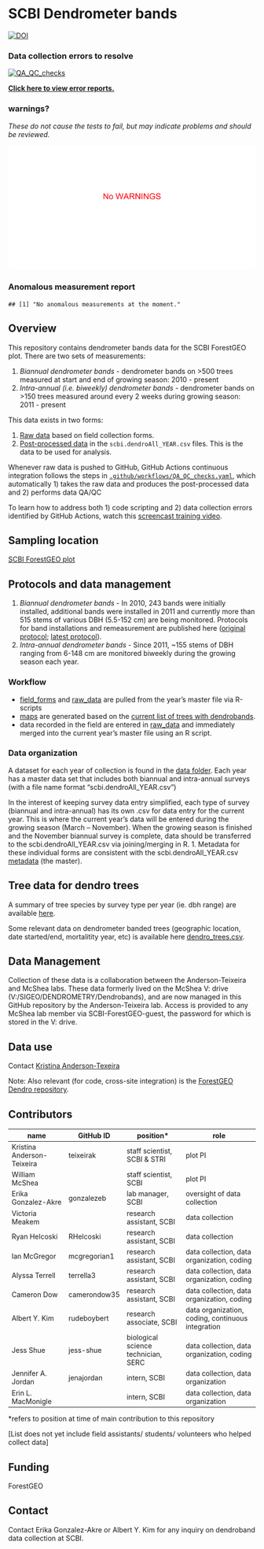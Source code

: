 SCBI Dendrometer bands
================

<!-- README.md is generated from README.Rmd. Please edit that file -->

[![DOI](https://zenodo.org/badge/150600455.svg)](https://zenodo.org/badge/latestdoi/150600455)

### Data collection errors to resolve

[![QA_QC_checks](https://github.com/SCBI-ForestGEO/Dendrobands/workflows/QA_QC_checks/badge.svg)](https://github.com/SCBI-ForestGEO/Dendrobands/actions)

**[Click here to view error
reports.](https://github.com/SCBI-ForestGEO/Dendrobands/tree/master/testthat/reports)**

### warnings?

*These do not cause the tests to fail, but may indicate problems and
should be reviewed.*

[![There_is_no_warnings\_:-)](testthat/reports/warnings.png)](https://github.com/SCBI-ForestGEO/Dendrobands/tree/master/testthat/reports/warnings)

### Anomalous measurement report

    ## [1] "No anomalous measurements at the moment."

## Overview

This repository contains dendrometer bands data for the SCBI ForestGEO
plot. There are two sets of measurements:

1.  *Biannual dendrometer bands* - dendrometer bands on \>500 trees
    measured at start and end of growing season: 2010 - present
2.  *Intra-annual (i.e. biweekly) dendrometer bands* - dendrometer bands
    on \>150 trees measured around every 2 weeks during growing season:
    2011 - present

This data exists in two forms:

1.  [Raw
    data](https://github.com/SCBI-ForestGEO/Dendrobands/tree/master/resources/raw_data/)
    based on field collection forms.
2.  [Post-processed
    data](https://github.com/SCBI-ForestGEO/Dendrobands/tree/master/data/)
    in the `scbi.dendroAll_YEAR.csv` files. This is the data to be used
    for analysis.

Whenever raw data is pushed to GitHub, GitHub Actions continuous
integration follows the steps in
[`.github/workflows/QA_QC_checks.yaml`](https://github.com/SCBI-ForestGEO/Dendrobands/tree/master/.github/workflows/QA_QC_checks.yaml),
which automatically 1) takes the raw data and produces the
post-processed data and 2) performs data QA/QC

To learn how to address both 1) code scripting and 2) data collection
errors identified by GitHub Actions, watch this [screencast training
video](https://sinet-my.sharepoint.com/:v:/g/personal/kimay_si_edu/EQ4BrXfDnk5MrtPihpFc4cYBMmn287nAxw6Rjn4P6Ruifg).

## Sampling location

[SCBI ForestGEO
plot](https://forestgeo.si.edu/sites/north-america/smithsonian-conservation-biology-institute)

## Protocols and data management

1.  *Biannual dendrometer bands* - In 2010, 243 bands were initially
    installed, additional bands were installed in 2011 and currently
    more than 515 stems of various DBH (5.5-152 cm) are being monitored.
    Protocols for band installations and remeasurement are published
    here ([original
    protocol](https://forestgeo.si.edu/sites/default/files/metal_band_dendrometer_protocol_done_1.pdf);
    [latest
    protocol](https://docs.google.com/document/d/1kCG22EAEnOVxw9Z-cPPvrHIzvRFE-j0U7anTmhJbkqM/edit)).
2.  *Intra-annual dendrometer bands* - Since 2011, \~155 stems of DBH
    ranging from 6-148 cm are monitored biweekly during the growing
    season each year.

### Workflow

- [field_forms](https://github.com/SCBI-ForestGEO/Dendrobands/tree/master/resources/field_forms)
  and
  [raw_data](https://github.com/SCBI-ForestGEO/Dendrobands/tree/master/resources/raw_data)
  are pulled from the year’s master file via R-scripts
- [maps](https://github.com/SCBI-ForestGEO/Dendrobands/tree/master/resources/maps)
  are generated based on the [current list of trees with
  dendrobands](https://github.com/SCBI-ForestGEO/Dendrobands/blob/master/data/dendro_trees.csv).
- data recorded in the field are entered in
  [raw_data](https://github.com/SCBI-ForestGEO/Dendrobands/tree/master/resources/raw_data)
  and immediately merged into the current year’s master file using an R
  script.

### Data organization

A dataset for each year of collection is found in the [data
folder](https://github.com/SCBI-ForestGEO/Dendrobands/tree/master/data).
Each year has a master data set that includes both biannual and
intra-annual surveys (with a file name format “scbi.dendroAll_YEAR.csv”)

In the interest of keeping survey data entry simplified, each type of
survey (biannual and intra-annual) has its own .csv for data entry for
the current year. This is where the current year’s data will be entered
during the growing season (March – November). When the growing season is
finished and the November biannual survey is complete, data should be
transferred to the scbi.dendroAll_YEAR.csv via joining/merging in R. 1.
Metadata for these individual forms are consistent with the
scbi.dendroAll_YEAR.csv
[metadata](https://github.com/SCBI-ForestGEO/Dendrobands/blob/master/data/metadata/scbi.dendroALL_%5BYEAR%5D_metadata.csv)
(the master).

## Tree data for dendro trees

A summary of tree species by survey type per year (ie. dbh range) are
available
[here](https://github.com/SCBI-ForestGEO/Dendrobands/tree/master/results/dendro_trees_dbhcount).

Some relevant data on dendrometer banded trees (geographic location,
date started/end, mortalitity year, etc) is available here
[dendro_trees.csv](https://github.com/SCBI-ForestGEO/Dendrobands/blob/master/data/dendro_trees.csv).

## Data Management

Collection of these data is a collaboration between the
Anderson-Teixeira and McShea labs. These data formerly lived on the
McShea V: drive (V:/SIGEO/DENDROMETRY/Dendrobands), and are now managed
in this GitHub repository by the Anderson-Teixeira lab. Access is
provided to any McShea lab member via SCBI-ForestGEO-guest, the password
for which is stored in the V: drive.

## Data use

Contact [Kristina Anderson-Texeira](teixeirak@si.edu)

Note: Also relevant (for code, cross-site integration) is the [ForestGEO
Dendro repository](https://github.com/forestgeo/dendro).

## Contributors

| name                       | GitHub ID    | position\*                          | role                                              |
|----------------------------|--------------|-------------------------------------|---------------------------------------------------|
| Kristina Anderson-Teixeira | teixeirak    | staff scientist, SCBI & STRI        | plot PI                                           |
| William McShea             |              | staff scientist, SCBI               | plot PI                                           |
| Erika Gonzalez-Akre        | gonzalezeb   | lab manager, SCBI                   | oversight of data collection                      |
| Victoria Meakem            |              | research assistant, SCBI            | data collection                                   |
| Ryan Helcoski              | RHelcoski    | research assistant, SCBI            | data collection                                   |
| Ian McGregor               | mcgregorian1 | research assistant, SCBI            | data collection, data organization, coding        |
| Alyssa Terrell             | terrella3    | research assistant, SCBI            | data collection, data organization, coding        |
| Cameron Dow                | camerondow35 | research assistant, SCBI            | data collection, data organization, coding        |
| Albert Y. Kim              | rudeboybert  | research associate, SCBI            | data organization, coding, continuous integration |
| Jess Shue                  | jess-shue    | biological science technician, SERC | data collection, data organization, coding        |
| Jennifer A. Jordan         | jenajordan   | intern, SCBI                        | data collection, data organization                |
| Erin L. MacMonigle         |              | intern, SCBI                        | data collection, data organization                |

\*refers to position at time of main contribution to this repository

\[List does not yet include field assistants/ students/ volunteers who
helped collect data\]

## Funding

ForestGEO

## Contact

Contact Erika Gonzalez-Akre or Albert Y. Kim for any inquiry on
dendroband data collection at SCBI.
